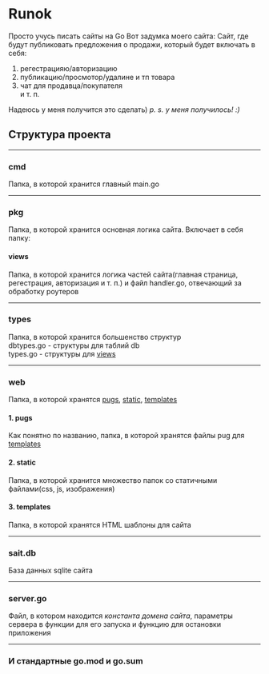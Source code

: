 # Runok

Просто учусь писать сайты на Go
Вот задумка моего сайта:
Сайт, где будут публиковать предложения о продажи, который будет включать в себя:
1. регестрацияю/авторизацию
2. публикацию/просмотор/удалине и тп товара
3. чат для продавца/покупателя  
и т. п.

Надеюсь у меня получится это сделать)
*p. s. у меня получилось! :)*

## Структура проекта
___
### cmd
Папка, в которой хранится главный main.go 
___
### pkg
Папка, в которой хранится основная логика сайта.
Включает в себя папку:
  #### views
  Папка, в которой хранится логика частей сайта(главная страница, регестрация, авторизация и т. п.) и файл handler.go, отвечающий за обработку роутеров
___
### types
Папка, в которой хранится большенство структур  
dbtypes.go - структуры для таблий db  
types.go - структуры для [views](#2.-views)
___
### web
Папка, в которой хранятся [pugs](#1.-pugs), [static](#2.-static), [templates](#3.-templates)

  #### 1. pugs
  Как понятно по названию, папка, в которой хранятся файлы pug для [templates](#3.-templates)

  #### 2. static
  Папка, в которой хранится множество папок со статичными файлами(css, js, изображения)

  #### 3. templates
  Папка, в которой хранятся HTML шаблоны для сайта
___
### sait.db
База данных sqlite сайта
___
### server.go
Файл, в котором находится *константа домена сайта*, параметры сервера в функции для его запуска и функцию для остановки приложения
___
### И стандартные go.mod и go.sum